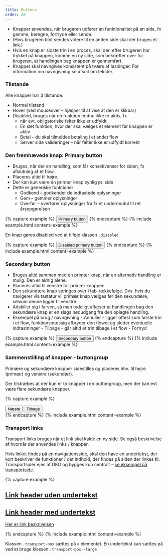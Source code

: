 ```yaml
---
title: Buttons
order: 20
---
```


- Knapper anvendes, når brugeren udfører en funktionalitet på en side, fx gemme, beregne,
  fortryde eller sende.
- (Hvis brugeren blot sendes videre til en anden side skal der bruges et link.)
- Hvis en knap er sidste trin i en proces, skal der, efter brugeren har trykket på knappen,
  komme en ny side, som bekræfter over for brugeren, at handlingen bag knappen er gennemført.
- Knapper skal navngives konsistent på tværs af løsninger. For information om navngivning se
  afsnit om tekster.

### Tilstande

Alle knapper har 3 tilstande:

- Normal tilstand
- Hover (ved mouseover – hjælper til at vise at den er klikbar)
- Disabled, bruges når en funktion endnu ikke er aktiv, fx
  - når evt. obligatoriske felter ikke er udfyldt
  - En slet funktion, hvor der skal vælges et element før knappen er aktiv
  - Betal – du skal tilmeldes betaling i et andet flow
  - Server side valideringer – når felter ikke er udfyldt korrekt

### Den fremhævede knap: Primary button

- Bruges, når der en handling, som får konsekvenser for siden, fx afslutning af et flow
- Placeres altid til højre.
- Der kan kun være én primær knap synlig pr. side
- Dette er generiske funktioner
  - Godkend – godkender de indtastede oplysninger
  - Gem – gemmer oplysninger
  - Overfør – overfører oplysninger fra fx et undermodul til ret årsopgørelsen

{% capture example %}
<button type="button" class="btn btn-primary">Primary button</button>
{% endcapture %}
{% include example.html content=example %}

<p>En knap gøres disabled ved at tilføje klassen <code>.disabled</code></p>
{% capture example %}
<button type="button" class="btn btn-primary disabled">Disabled primary button</button>
{% endcapture %}
{% include example.html content=example %}

### Secondary button

- Bruges altid sammen med en primær knap, når en alternativ handling er mulig. Den er aldrig
  alene.
- Placeres altid til venstre for primær knappen.
- Den sekundære knap springes over i tab-rækkefølge. Dvs. hvis du navigerer via tastatur vil
  primær knap vælges før den sekundære, selvom denne ligger til venstre.
- Adskiller sig i farven, så man tydeligt aflæser at handlingen bag den sekundære knap er en
  slags nødudgang fra den oplagte handling.
- Eksempel på brug / navngivning - Annuller - ligger oftest som første trin i et flow,
  funktionsmæssig afbryder den flowet og sletter eventuelle indtastninger - Tilbage -
  går altid et trin tilbage i et flow - Fortryd

{% capture example %}
<button type="button" class="btn btn-secondary">Secondary button</button>
{% endcapture %}
{% include example.html content=example %}

### Sammenstilling af knapper - buttongroup

Primære og sekundære knapper sidestilles og placeres hhv. til højre (primær) og venstre
(sekundær).

Der tilstræbes at der kun er to knapper i en buttongroup, men der kan evt være flere sekundære
knapper.

{% capture example %}

<div class="clearfix skts-standard-buttons">
    <input type="submit" id="prevStep1" class="btn btn-primary float-right" value="Næste">
    <button type="button" id="nextStep1" class="btn btn-secondary float-left" value="Annuller" onclick="window.history.back()">Tilbage</button>
</div>
{% endcapture %}
{% include example.html content=example %}

### Transport links

Transport links bruges når et link skal kalde en ny side. Se også beskrivelse af hvornår der
anvendes links / knapper.

Hvis linket findes på en navigationsside, skal den have en undertekst, der kort beskriver de
funktioner / det indhold, der
findes på siden der linkes til. Transportsider ejes af DKD og bygges kun centralt –
[se eksempel på transportside](typiskesider.html).

{% capture example %}

<a href="#" class="transport-box">
    <h2>Link header uden undertekst</h2>
</a>
<a href="#" class="transport-box transport-box--large">
    <h2>Link header med undertekst</h2>
    <p>Her er link beskrivelsen </p>
</a>
{% endcapture %}
{% include example.html content=example %}

Klassen <code>.transport-box</code> sættes på
<code>a</code> elementet. En undertekst kan sættes på ved at bruge klassen
<code>.transport-box--large</code>
